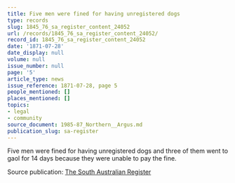 ```yaml
---
title: Five men were fined for having unregistered dogs
type: records
slug: 1845_76_sa_register_content_24052
url: /records/1845_76_sa_register_content_24052/
record_id: 1845_76_sa_register_content_24052
date: '1871-07-28'
date_display: null
volume: null
issue_number: null
page: '5'
article_type: news
issue_reference: 1871-07-28, page 5
people_mentioned: []
places_mentioned: []
topics:
- legal
- community
source_document: 1985-87_Northern__Argus.md
publication_slug: sa-register
---
```


Five men were fined for having unregistered dogs and three of them went to gaol for 14 days because they were unable to pay the fine.

Source publication: [The South Australian Register](/publications/sa-register/)
